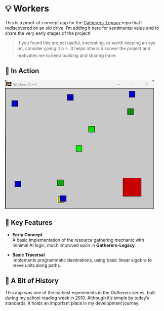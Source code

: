 # 💡 **Workers**

This is a proof-of-concept app for the [Gatherers-Legacy](https://github.com/Broosky/Gatherers-Legacy) repo that I rediscovered on an old drive. I’m adding it here for sentimental value and to share the very early stages of the project!

> If you found this project useful, interesting, or worth keeping an eye on, consider giving it a ⭐️.
> It helps others discover the project and motivates me to keep building and sharing more.

## 🔹 **In Action**

![Demo](Workers.gif)

## 🔹 **Key Features**

- **Early Concept**  
  A basic implementation of the resource gathering mechanic with minimal AI logic, much improved upon in **Gatherers-Legacy**.

- **Basic Traversal**  
  Implements programmatic destinations, using basic linear algebra to move units along paths.

## 🔹 **A Bit of History**

This app was one of the earliest experiments in the *Gatherers* series, built during my school reading week in 2010. Although it’s simple by today’s standards, it holds an important place in my development journey.
